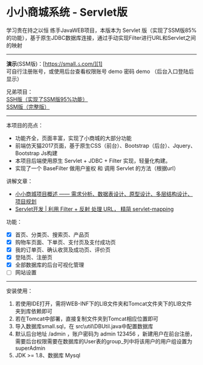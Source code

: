 # 小小商城系统  - Servlet版
学习贵在持之以恒
练手JavaWEB项目，本版本为 Servlet 版（实现了SSM版85%的功能），基于原生JDBC数据库连接，通过手动实现Filter进行URL和Servlet之间的映射

---------------------------

**演示**(SSM版)：[https://small.ડ.com/][1]  
可自行注册账号，或使用后台查看权限账号 demo 密码 demo （后台入口登陆后显示）  
   
兄弟项目：  
[SSH版（实现了SSM版95%功能）][2]  
[SSM版（完整版）][3]  

----------------------------

本项目的亮点：

 * 功能齐全，页面丰富，实现了小商城的大部分功能
 * 前端仿天猫2017页面，基于原生CSS（前台）、Bootstrap（后台）、Jquery、Bootstrap Js构建
 * 本项目后端使用原生 Servlet + JDBC + Filter 实现，轻量化构建。
 * 实现了一个 BaseFilter 做用户鉴权 和 调用 Servlet 的方法（根据url） 
  
讲解文章：  
  * [小小商城项目概述 —— 需求分析、数据表设计、原型设计、多层结构设计、项目规划][4]
  * [Servlet开发 | 利用 Filter + 反射 处理 URL， 精简 servlet-mapping][5]

功能： 

 - [x] 首页、分类页、搜索页、产品页
 - [x] 购物车页面、下单页、支付页及支付成功页
 - [x] 我的订单页、确认收货及成功页、评价页
 - [x] 登陆页、注册页
 - [x] 全部数据库的后台可视化管理
 - [ ] 网站设置

------------------
 
 安装使用：
 
  1. 若使用IDE打开，需将WEB-INF下的LIB文件夹和Tomcat文件夹下的LIB文件夹到库依赖即可
  2. 若在Tomcat中部署，直接复制文件夹到Tomcat相应位置即可
  3. 导入数据库small.sql，在 src\util\DBUtil.java中配置数据库
  4. 默认后台地址 /admin ，账户密码为 admin 123456 ，新建用户在前台注册，需要后台权限需要在数据库的User表的group_列中将该用户的用户组设置为 superAdmin
  5. JDK >= 1.8、数据库 Mysql


  [1]: https://small.ડ.com
  [2]: https://github.com/xenv/S-mall-ssh
  [3]: https://github.com/xenv/S-mall-ssm
  [4]: https://yuque.com/page/luan.ma/small-start
  [5]: https://yuque.com/page/luan.ma/servlet-filter-mapping
